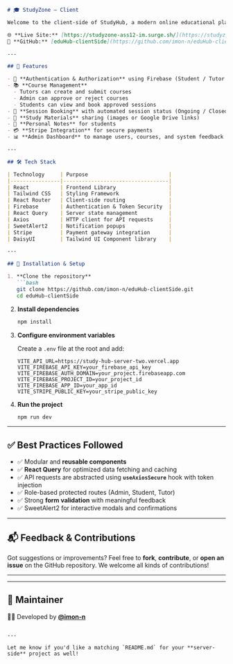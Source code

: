 
````markdown
# 🎓 StudyZone — Client

Welcome to the client-side of StudyHub, a modern online educational platform built with React, Tailwind CSS, and Firebase. This application empowers tutors to offer courses and students to register, study, and take notes with ease.

🌐 **Live Site:** [https://studyzone-ass12-im.surge.sh/](https://studyzone-ass12-im.surge.sh/)  
📂 **GitHub:** [eduHub-clientSide](https://github.com/imon-n/eduHub-clientSide)

---

## 🚀 Features

- 🔐 **Authentication & Authorization** using Firebase (Student / Tutor / Admin roles)
- 📚 **Course Management**
  - Tutors can create and submit courses
  - Admin can approve or reject courses
  - Students can view and book approved sessions
- 📆 **Session Booking** with automated session status (Ongoing / Closed)
- 💾 **Study Materials** sharing (images or Google Drive links)
- 📝 **Personal Notes** for students
- 💳 **Stripe Integration** for secure payments
- 📊 **Admin Dashboard** to manage users, courses, and system feedback

---

## 🛠️ Tech Stack

| Technology     | Purpose                          |
|----------------|----------------------------------|
| React          | Frontend Library                 |
| Tailwind CSS   | Styling Framework                |
| React Router   | Client-side routing              |
| Firebase       | Authentication & Token Security  |
| React Query    | Server state management          |
| Axios          | HTTP client for API requests     |
| SweetAlert2    | Notification popups              |
| Stripe         | Payment gateway integration      |
| DaisyUI        | Tailwind UI Component library    |

---

## 🔧 Installation & Setup

1. **Clone the repository**
   ```bash
   git clone https://github.com/imon-n/eduHub-clientSide.git
   cd eduHub-clientSide
````

2. **Install dependencies**

   ```bash
   npm install
   ```

3. **Configure environment variables**

   Create a `.env` file at the root and add:

   ```env
   VITE_API_URL=https://study-hub-server-two.vercel.app
   VITE_FIREBASE_API_KEY=your_firebase_api_key
   VITE_FIREBASE_AUTH_DOMAIN=your_project.firebaseapp.com
   VITE_FIREBASE_PROJECT_ID=your_project_id
   VITE_FIREBASE_APP_ID=your_app_id
   VITE_STRIPE_PUBLIC_KEY=your_stripe_public_key
   ```

4. **Run the project**

   ```bash
   npm run dev
   ```

---

## ✅ Best Practices Followed

* ✅ Modular and **reusable components**
* ✅ **React Query** for optimized data fetching and caching
* ✅ API requests are abstracted using **`useAxiosSecure`** hook with token injection
* ✅ Role-based protected routes (Admin, Student, Tutor)
* ✅ Strong **form validation** with meaningful feedback
* ✅ SweetAlert2 for interactive modals and confirmations

---

## 📬 Feedback & Contributions

Got suggestions or improvements?
Feel free to **fork**, **contribute**, or **open an issue** on the GitHub repository.
We welcome all kinds of contributions!

---

---

## 🧠 Maintainer

👨‍💻 Developed by [**@imon-n**](https://github.com/imon-n)

```

---

Let me know if you'd like a matching `README.md` for your **server-side** project as well!
```
